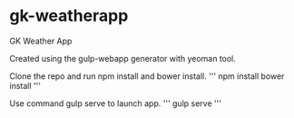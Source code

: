 # gk-weatherapp
GK Weather App

Created using the gulp-webapp generator with yeoman tool.

Clone the repo and run npm install and bower install.
'''
npm install
bower install
'''

Use command gulp serve to launch app.
'''
gulp serve
'''
